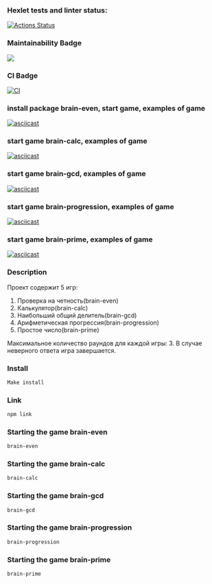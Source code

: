### Hexlet tests and linter status:
[![Actions Status](https://github.com/NataliaChunikhina/frontend-project-lvl1/workflows/hexlet-check/badge.svg)](https://github.com/NataliaChunikhina/frontend-project-lvl1/actions)
### Maintainability Badge
<a href="https://codeclimate.com/github/NataliaChunikhina/frontend-project-lvl1/maintainability"><img src="https://api.codeclimate.com/v1/badges/be979dc9d0870bd9ef54/maintainability" /></a>
### CI Badge
[![CI](https://github.com/NataliaChunikhina/frontend-project-lvl1/actions/workflows/main.yml/badge.svg)](https://github.com/NataliaChunikhina/frontend-project-lvl1/actions/workflows/main.yml)
### install package brain-even, start game, examples of game
[![asciicast](https://asciinema.org/a/l8vM8pKRz8UUqf52IviRg5oOP.svg)](https://asciinema.org/a/l8vM8pKRz8UUqf52IviRg5oOP)
### start game brain-calc, examples of game
[![asciicast](https://asciinema.org/a/ezTJ21N3Nvm2OkICuTC8vtn6q.svg)](https://asciinema.org/a/ezTJ21N3Nvm2OkICuTC8vtn6q)
### start game brain-gcd, examples of game
[![asciicast](https://asciinema.org/a/qPM3MiJ2iQSdogvV2CUr74Ifd.svg)](https://asciinema.org/a/qPM3MiJ2iQSdogvV2CUr74Ifd)
### start game brain-progression, examples of game
[![asciicast](https://asciinema.org/a/WYnFOlstIZsD41mgqmDx38izN.svg)](https://asciinema.org/a/WYnFOlstIZsD41mgqmDx38izN)
### start game brain-prime, examples of game
[![asciicast](https://asciinema.org/a/ZAneANggcQeiuJ3CbUyLRR4Zb.svg)](https://asciinema.org/a/ZAneANggcQeiuJ3CbUyLRR4Zb)

### Description
Проект содержит 5 игр: 
1. Проверка на четность(brain-even)
2. Калькулятор(brain-calc)
3. Наибольший общий делитель(brain-gcd)
4. Арифметическая прогрессия(brain-progression)
5. Простое число(brain-prime)

Максимальное количество раундов для каждой игры: 3.
В случае неверного ответа игра завершается.

### Install

```sh
Make install

```

### Link

```sh
npm link
```

### Starting the game brain-even

```sh
brain-even
```
### Starting the game brain-calc

```sh
brain-calc
```
### Starting the game brain-gcd

```sh
brain-gcd
```
### Starting the game brain-progression

```sh
brain-progression
```
### Starting the game brain-prime

```sh
brain-prime
```